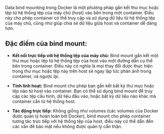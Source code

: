 Data bind mounting trong Docker là một phương pháp gắn kết thư mục hoặc tệp từ hệ thống tệp của máy chủ (host) vào bên trong một container. Điều này cho phép container có thể truy cập và sử dụng dữ liệu từ hệ thống tệp của máy chủ, cũng như giúp chia sẻ dữ liệu giữa host và container dễ dàng hơn.

## Đặc điểm của bind mount:
- **Kết nối trực tiếp với hệ thống tệp của máy chủ:**
Bind mount gắn kết một thư mục hoặc tệp từ hệ thống tệp của host vào một đường dẫn cụ thể bên trong container. Điều này có nghĩa là mọi thay đổi được thực hiện trong thư mục hoặc tệp này trên host sẽ ngay lập tức phản ánh trong container, và ngược lại.

- **Tính linh hoạt:** Bind mount cho phép bạn gắn kết bất kỳ thư mục hoặc tệp nào từ host vào container. Bạn có thể sử dụng bind mount để truy cập các tệp cấu hình, dữ liệu đầu vào, hoặc bất kỳ dữ liệu nào khác mà container cần từ hệ thống host.

- **Tác động trực tiếp:** Không giống như volumes (các volumes của Docker được quản lý hoàn toàn bởi Docker), bind mount cho phép container tương tác trực tiếp với hệ thống tệp của host, điều này có thể dẫn đến các vấn đề bảo mật nếu không được quản lý cẩn thận.